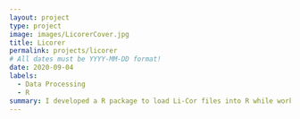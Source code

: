 ```yaml
---
layout: project
type: project
image: images/LicorerCover.jpg
title: Licorer
permalink: projects/licorer
# All dates must be YYYY-MM-DD format!
date: 2020-09-04
labels:
  - Data Processing
  - R
summary: I developed a R package to load Li-Cor files into R while working under a professor.
---
```




